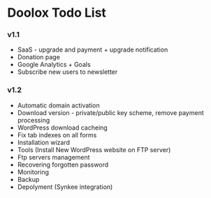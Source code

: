 Doolox Todo List
================

### v1.1 ###

* SaaS - upgrade and payment + upgrade notification
* Donation page
* Google Analytics + Goals
* Subscribe new users to newsletter

### v1.2 ###

* Automatic domain activation
* Download version - private/public key scheme, remove payment processing
* WordPress download cacheing
* Fix tab indexes on all forms
* Installation wizard
* Tools (Install New WordPress website on FTP server)
* Ftp servers management
* Recovering forgotten password
* Monitoring
* Backup
* Depolyment (Synkee integration)